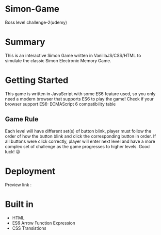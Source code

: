 # Simon-Game
Boss level challenge-2(udemy)

# Summary
This is an interactive Simon Game written in VanillaJS/CSS/HTML to simulate the classic Simon Electronic Memory Game.

# Getting Started
This game is written in JavaScript with some ES6 feature used, so you only need a modern browser that supports ES6 to play the game! Check if your browser support ES6: ECMAScript 6 compatibility table
## Game Rule
Each level will have different set(s) of button blink, player must follow the order of how the button blink and click the corresponding button in order. If all buttons were click correctly, player will enter next level and have a more complex set of challenge as the game progresses to higher levels. Good luck! 😜

# Deployment
Preview link : 

# Built in
<ul>
  <li>HTML</li>
  <li>ES6 Arrow Function Expression</li>
  <li>CSS Transistions</li>
  </ul>
